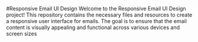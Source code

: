 #Responsive Email UI Design
Welcome to the Responsive Email UI Design project! This repository contains the necessary files and resources to create a responsive user interface for emails. The goal is to ensure that the email content is visually appealing and functional across various devices and screen sizes
